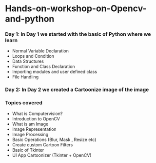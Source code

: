 # Hands-on-workshop-on-Opencv-and-python
<h3>Day 1: In Day 1 we started with the basic of Python where we learn</h3>
  <ul>
  <li> Normal Variable Declaration </li>
  <li> Loops and Condition </li>
  <li> Data Structures </li>
  <li> Function and Class Declaration </li>
  <li> Importing modules and user defined class </li>
  <li> File Handling </li>
  </ul>

<h3>
Day 2: In Day 2 we created a Cartoonize image of the image </h3>
<h3>Topics covered</h3>
  <ul>
<li>What is Computervision?</li>
<li> Introduction to OpenCV</li>
<li> What is am Image</li>
<li> Image Representation </li>
<li> Image Processing</li>
<li> Basic Operations (Blur, Mask , Resize etc)</li>
<li> Create custom Cartoon Filters</li>
<li> Basic of Tkinter </li>
<li> UI App Cartoonizer (Tkinter + OpenCV)</li>
  </ul>
